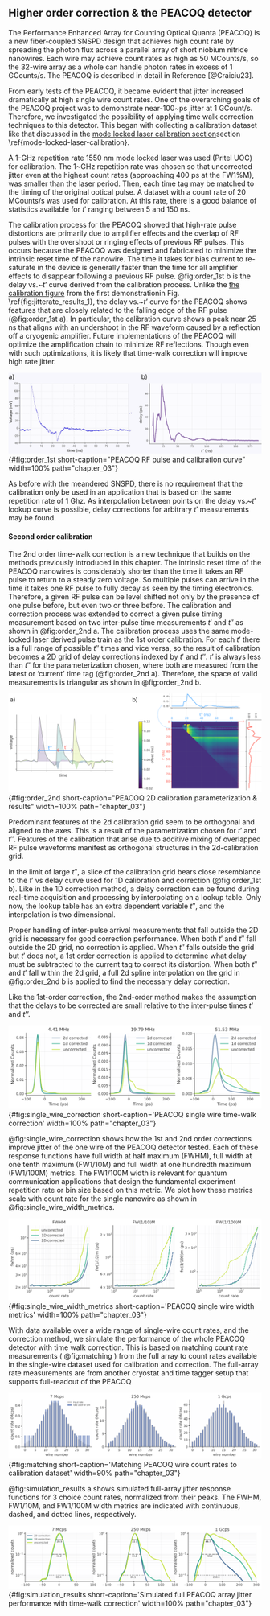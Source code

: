 ## Higher order correction & the PEACOQ detector

The Performance Enhanced Array for Counting Optical Quanta (PEACOQ) is a new fiber-coupled SNSPD design that achieves high count rate by spreading the photon flux across a parallel array of short niobium nitride nanowires. Each wire may achieve count rates as high as 50 MCounts/s, so the 32-wire array as a whole can handle photon rates in excess of 1 GCounts/s. The PEACOQ is described in detail in Reference [@Craiciu23].

From early tests of the PEACOQ, it became evident that jitter increased dramatically at high single wire count rates. One of the overarching goals of the PEACOQ project was to demonstrate near-100~ps jitter at 1 GCount/s. Therefore, we investigated the possibility of applying time walk correction techniques to this detector. This began with collecting a calibration dataset like that discussed in <span class="html">the [mode locked laser calibration section](section_04_method.md#mode-locked-laser-calibration)</span><span class="latex">section \ref{mode-locked-laser-calibration}</span>.

A 1-GHz repetition rate 1550 nm mode locked laser was used (Pritel UOC) for calibration. The 1~GHz repetition rate was chosen so that uncorrected jitter even at the highest count rates (approaching 400 ps at the FW1\%M), was smaller than the laser period. Then, each time tag may be matched to the timing of the original optical pulse. A dataset with a count rate of 20 MCounts/s was used for calibration. At this rate, there is a good balance of statistics available for $t'$ ranging between 5 and 150 ns.

The calibration process for the PEACOQ showed that high-rate pulse distortions are primarily due to amplifier effects and the overlap of RF pulses with the overshoot or ringing effects of previous RF pulses. This occurs because the PEACOQ was designed and fabricated to minimize the intrinsic reset time of the nanowire. The time it takes for bias current to re-saturate in the device is generally faster than the time for all amplifier effects to disappear following a previous RF pulse. @fig:order_1st b is the delay vs.~$t’$ curve derived from the calibration process. Unlike the <span class="html">[the calibration figure](section_04_method.md#fig:jitterate_results_1) from the first demonstration</span><span class="latex">in Fig. \ref{fig:jitterate_results_1}</span>, the delay vs.~$t’$ curve for the PEACOQ shows features that are closely related to the falling edge of the RF pulse (@fig:order_1st a). In particular, the calibration curve shows a peak near 25 ns that aligns with an undershoot in the RF waveform caused by a reflection off a cryogenic amplifier. Future implementations of the PEACOQ will optimize the amplification chain to minimize RF reflections. Though even with such optimizations, it is likely that time-walk correction will improve high rate jitter.

![**PEACOQ RF pulse and calibration curve** a) The RF pulse of one of the PEACOQ nanowires. The effect of an impedance mismatch reflection is visible at 25~ns. b) The delay vs $t'$ curve for wire 1 of the PEACOQ. The peak at 25~ns lines up in time with the RF reflection visible in (a), and works to correct for the time-walk delays it causes.](./figs/SOM_Figure_order_1st_v2_light.svg){#fig:order_1st short-caption="PEACOQ RF pulse and calibration curve" width=100% path="chapter_03"}

As before with the meandered SNSPD, there is no requirement that the calibration only be used in an application that is based on the same repetition rate of 1 Ghz. As interpolation between points on the delay vs.~$t'$ lookup curve is possible, delay corrections for arbitrary $t'$ measurements may be found.

#### Second order calibration

The 2nd order time-walk correction is a new technique that builds on the methods previously introduced in this chapter. The intrinsic reset time of the PEACOQ nanowires is considerably shorter than the time it takes an RF pulse to return to a steady zero voltage. So multiple pulses can arrive in the time it takes one RF pulse to fully decay as seen by the timing electronics. Therefore, a given RF pulse can be level shifted not only by the presence of one pulse before, but even two or three before. The calibration and correction process was extended to correct a given pulse timing measurement based on two inter-pulse time measurements $t'$ and $t''$ as shown in @fig:order_2nd a. The calibration process uses the same mode-locked laser derived pulse train as the 1st order calibration. For each $t'$ there is a full range of possible $t''$ times and vice versa, so the result of calibration becomes a 2D grid of delay corrections indexed by $t'$ and $t''$. $t'$ is always less than $t''$ for the parameterization chosen, where both are measured from the latest or ‘current’ time tag (@fig:order_2nd a). Therefore, the space of valid measurements is triangular as shown in @fig:order_2nd b.

![**PEACOQ 2D calibration parameterization & results** a) A diagram showing how RF pulse waveforms can interfere additively, and how $t'$ and $t''$ are parameterized. For illustrative purposes only. b) The result of 2nd order calibration, a grid of delay measurements indexed by $t'$ and $t''$. The blue/red slices and corresponding graphs show how the the effect of varying $t''$ for a given $t'$ is similar to varying $t'$ for a given $t''$. ](./figs/SOM_Figure_order_2nd_v1_light.png){#fig:order_2nd short-caption="PEACOQ 2D calibration parameterization & results" width=100% path="chapter_03"}

Predominant features of the 2d calibration grid seem to be orthogonal and aligned to the axes. This is a result of the parametrization chosen for $t'$ and $t''$. Features of the calibration that arise due to additive mixing of overlapped RF pulse waveforms manifest as orthogonal structures in the 2d-calibration grid.

<!-- which supports the assumption that the distortion effects arise from the additive mixing of overlapped RF pulse waveforms.  -->

<!-- (This is the most nuanced statement. Elaborate or gloss over it?) -->

In the limit of large $t''$, a slice of the calibration grid bears close resemblance to the $t'$ vs delay curve used for 1D calibration and correction (@fig:order_1st b). Like in the 1D correction method, a delay correction can be found during real-time acquisition and processing by interpolating on a lookup table. Only now, the lookup table has an extra dependent variable $t''$, and the interpolation is two dimensional.

Proper handling of inter-pulse arrival measurements that fall outside the 2D grid is necessary for good correction performance. When both $t'$ and $t''$ fall outside the 2D grid, no correction is applied. When $t''$ falls outside the grid but $t'$ does not, a 1st order correction is applied to determine what delay must be subtracted to the current tag to correct its distortion. When both $t''$ and $t'$ fall within the 2d grid, a full 2d spline interpolation on the grid in @fig:order_2nd b is applied to find the necessary delay correction.

Like the 1st-order correction, the 2nd-order method makes the assumption that the delays to be corrected are small relative to the inter-pulse times $t’$ and $t’’$.

![**PEACOQ single wire time-walk correction** Jitter response functions for 3 count rates from one wire of the PEACOQ detector. ](./figs/single_wire_results_light.svg){#fig:single_wire_correction short-caption='PEACOQ single wire time-walk correction' width=100% path="chapter_03"}

@fig:single_wire_correction shows how the 1st and 2nd order corrections improve jitter of the one wire of the PEACOQ detector tested. Each of these response functions have full width at half maximum (FWHM), full width at one tenth maximum (FW1/10M) and full width at one hundredth maximum (FW1/100M) metrics. The FW1/100M width is relevant for quantum communication applications that design the fundamental experiment repetition rate or bin size based on this metric. We plot how these metrics scale with count rate for the single nanowire as shown in @fig:single_wire_width_metrics.

![**PEACOQ single wire width metrics** Width metrics versus count rate. The FW1/100M metric benefits greatly from both the 1st and 2nd order time-walk correction. Only when count rate is sufficiently high and pulses are very close together does it become more likely that any one pulse can be corrupted by its previous-previous pulse. ](./figs/width_metrics_single_wire_light.svg){#fig:single_wire_width_metrics short-caption='PEACOQ single wire width metrics' width=100% path="chapter_03"}

With data available over a wide range of single-wire count rates, and the correction method, we simulate the performance of the whole PEACOQ detector with time walk correction. This is based on matching count rate measurements ( @fig:matching ) from the full array to count rates available in the single-wire dataset used for calibration and correction. The full-array rate measurements are from another cryostat and time tagger setup that supports full-readout of the PEACOQ

![**Matching PEACOQ wire count rates to calibration dataset** Blue bars represent count rates of data files for which the time-walk correction can be performed. Grey bars represent unique wire count rates from an integrated full-array measurement of the PEACOQ in another experiment setup. The count rates have a Gaussian shape with respect to wire number as the coupled optical fiber has a lateral intensity profile that is roughly Gaussian. ](./figs/peacoq_array_sim_light.svg){#fig:matching short-caption='Matching PEACOQ wire count rates to calibration dataset' width=90% path="chapter_03"}

@fig:simulation_results a shows simulated full-array jitter response functions for 3 choice count rates, normalized from their peaks. The FWHM, FW1/10M, and FW1/100M width metrics are indicated with continuous, dashed, and dotted lines, respectively.

![**Simulated full PEACOQ array jitter performance with time-walk correction** Each simulated jitter histogram (2D corrected, 1D corrected, or uncorrected) is a weighted sum of 32 response functions for the 32 wires, each with count rate representative of a certain wire in the array ( @fig:matching ). ](./figs/array_simulation_results_light.svg){#fig:simulation_results short-caption='Simulated full PEACOQ array jitter performance with time-walk correction' width=100% path="chapter_03"}

<!-- The codebase supporting our findings with the 1st and 2nd order correction is
available at [SNSPD-time-walk-and-jitter-correction](https://github.com/sansseriff/SNSPD-time-walk-and-jitter-correction). -->

<!-- <span class="bokeh" path="../code/test_1"></span> -->
